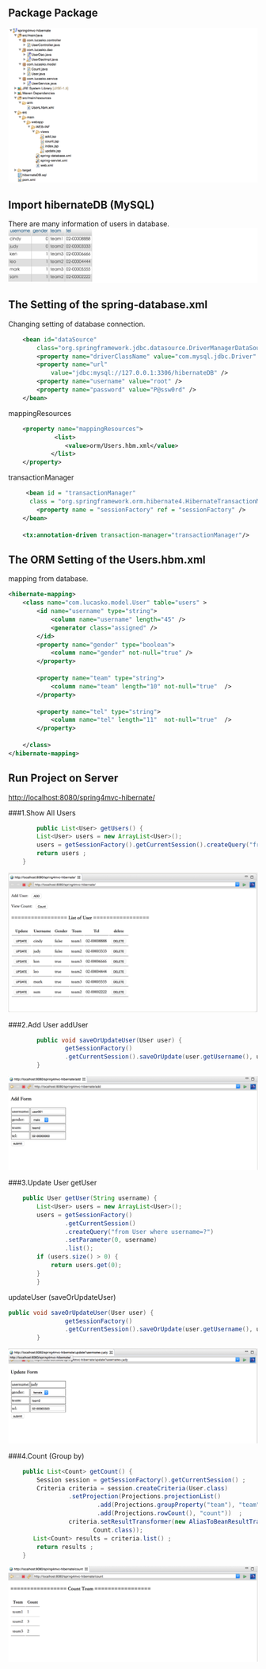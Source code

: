 Package Package
----------------------------
![image](https://github.com/lucas0x6b6f/spring4mvc-hibernate/blob/master/src/main/resources/image/package-explorer.png)


Import hibernateDB (MySQL)
----------------------------
There are many information of users in database.
![image](https://github.com/lucas0x6b6f/spring4mvc-hibernate/blob/master/src/main/resources/image/hibernateDB.png)


The Setting of the spring-database.xml
----------------------------
Changing setting of database connection.
``` XML
	<bean id="dataSource"
		class="org.springframework.jdbc.datasource.DriverManagerDataSource">
		<property name="driverClassName" value="com.mysql.jdbc.Driver" />
		<property name="url"
			value="jdbc:mysql://127.0.0.1:3306/hibernateDB" />
		<property name="username" value="root" />
		<property name="password" value="P@ssw0rd" />
	</bean>
```
>

mappingResources
``` XML
	<property name="mappingResources">
			 <list>
				<value>orm/Users.hbm.xml</value>
			</list>
	</property>
```
>

transactionManager
``` XML
	 <bean id = "transactionManager" 
	  class = "org.springframework.orm.hibernate4.HibernateTransactionManager">
        <property name = "sessionFactory" ref = "sessionFactory" />
    </bean>
    
	<tx:annotation-driven transaction-manager="transactionManager"/>	
```



The ORM Setting of the Users.hbm.xml
----------------------------
mapping from database.
```XML
<hibernate-mapping>
	<class name="com.lucasko.model.User" table="users" >
		<id name="username" type="string">
			<column name="username" length="45" />
			<generator class="assigned" />
		</id>
		<property name="gender" type="boolean">
			<column name="gender" not-null="true" />
		</property>

		<property name="team" type="string">
			<column name="team" length="10" not-null="true"  />
		</property>
		
		<property name="tel" type="string">
			<column name="tel" length="11"  not-null="true"  />
		</property>

	</class>
</hibernate-mapping>

```

Run Project on Server
-----------------------------
[http://localhost:8080/spring4mvc-hibernate/](http://localhost:8080/spring4mvc-hibernate/)

###1.Show All Users
``` JAVA
		public List<User> getUsers() {
		List<User> users = new ArrayList<User>();
		users = getSessionFactory().getCurrentSession().createQuery("from User").list();
		return users ;
	}

``` 
![image](https://github.com/lucas0x6b6f/spring4mvc-hibernate/blob/master/src/main/resources/image/index.png)

###2.Add User
addUser
``` JAVA
		public void saveOrUpdateUser(User user) {
	        	getSessionFactory()
				.getCurrentSession().saveOrUpdate(user.getUsername(), user);
	    }
``` 
![image](https://github.com/lucas0x6b6f/spring4mvc-hibernate/blob/master/src/main/resources/image/add.png)


###3.Update User
getUser
``` JAVA
	public User getUser(String username) {
		List<User> users = new ArrayList<User>();
		users = getSessionFactory()
				.getCurrentSession()
				.createQuery("from User where username=?")
				.setParameter(0, username)
				.list();
		if (users.size() > 0) {
			return users.get(0);
		}
		}
``` 
>

updateUser (saveOrUpdateUser)
``` JAVA
public void saveOrUpdateUser(User user) {
	        	getSessionFactory()
				.getCurrentSession().saveOrUpdate(user.getUsername(), user);
	    }
``` 
![image](https://github.com/lucas0x6b6f/spring4mvc-hibernate/blob/master/src/main/resources/image/update.png)



###4.Count (Group by)
``` JAVA
	public List<Count> getCount() {
		Session session = getSessionFactory().getCurrentSession() ;
		Criteria criteria = session.createCriteria(User.class)
				 .setProjection(Projections.projectionList()
						 .add(Projections.groupProperty("team"), "team")
						 .add(Projections.rowCount(), "count"))  ;
	             criteria.setResultTransformer(new AliasToBeanResultTransformer(
	     				Count.class));
	   List<Count> results = criteria.list() ;
		return results ;
	}
``` 
![image](https://github.com/lucas0x6b6f/spring4mvc-hibernate/blob/master/src/main/resources/image/count.png)
